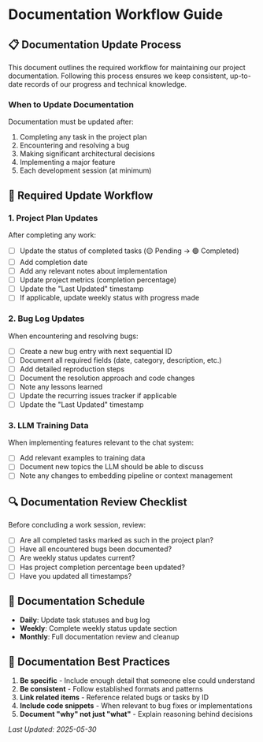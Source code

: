 # Documentation Workflow Guide

## 📋 Documentation Update Process

This document outlines the required workflow for maintaining our project documentation. Following this process ensures we keep consistent, up-to-date records of our progress and technical knowledge.

### When to Update Documentation

Documentation must be updated after:
1. Completing any task in the project plan
2. Encountering and resolving a bug
3. Making significant architectural decisions
4. Implementing a major feature
5. Each development session (at minimum)

## 🔄 Required Update Workflow

### 1. Project Plan Updates
After completing any work:

- [ ] Update the status of completed tasks (🟡 Pending → 🟢 Completed)
- [ ] Add completion date
- [ ] Add any relevant notes about implementation
- [ ] Update project metrics (completion percentage)
- [ ] Update the "Last Updated" timestamp
- [ ] If applicable, update weekly status with progress made

### 2. Bug Log Updates
When encountering and resolving bugs:

- [ ] Create a new bug entry with next sequential ID
- [ ] Document all required fields (date, category, description, etc.)
- [ ] Add detailed reproduction steps
- [ ] Document the resolution approach and code changes
- [ ] Note any lessons learned
- [ ] Update the recurring issues tracker if applicable
- [ ] Update the "Last Updated" timestamp

### 3. LLM Training Data
When implementing features relevant to the chat system:

- [ ] Add relevant examples to training data
- [ ] Document new topics the LLM should be able to discuss
- [ ] Note any changes to embedding pipeline or context management

## 🔍 Documentation Review Checklist

Before concluding a work session, review:

- [ ] Are all completed tasks marked as such in the project plan?
- [ ] Have all encountered bugs been documented?
- [ ] Are weekly status updates current?
- [ ] Has project completion percentage been updated?
- [ ] Have you updated all timestamps?

## 📅 Documentation Schedule

- **Daily**: Update task statuses and bug log
- **Weekly**: Complete weekly status update section
- **Monthly**: Full documentation review and cleanup

## 🧠 Documentation Best Practices

1. **Be specific** - Include enough detail that someone else could understand
2. **Be consistent** - Follow established formats and patterns
3. **Link related items** - Reference related bugs or tasks by ID
4. **Include code snippets** - When relevant to bug fixes or implementations
5. **Document "why" not just "what"** - Explain reasoning behind decisions

*Last Updated: 2025-05-30*
